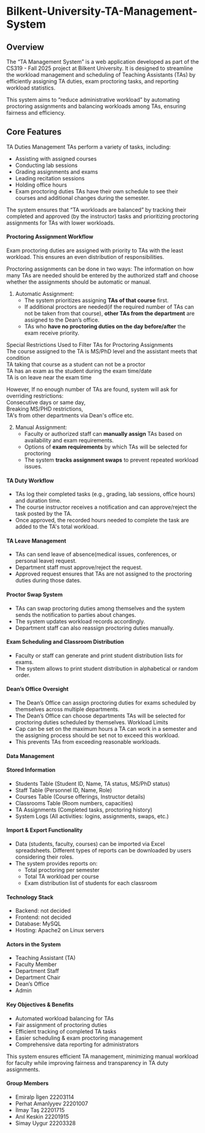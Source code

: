 # Bilkent-University-TA-Management-System

## Overview
The “TA Management System” is a web application developed as part of the CS319 - Fall 2025 project at Bilkent University. It is designed to streamline the workload management and scheduling of Teaching Assistants (TAs) by efficiently assigning TA duties, exam proctoring tasks, and reporting workload statistics.

This system aims to “reduce administrative workload” by automating proctoring assignments and balancing workloads among TAs, ensuring fairness and efficiency.

## Core Features
TA Duties Management
TAs perform a variety of tasks, including:
- Assisting with assigned courses
- Conducting lab sessions
- Grading assignments and exams
- Leading recitation sessions
- Holding office hours
- Exam proctoring duties
  TAs have their own schedule to see their courses and additional changes during the semester.

The system ensures that “TA workloads are balanced” by tracking their completed and approved (by the instructor) tasks and prioritizing proctoring assignments for TAs with lower workloads.

#### Proctoring Assignment Workflow
Exam proctoring duties are assigned with priority to TAs with the least workload. This ensures an even distribution of responsibilities.

Proctoring assignments can be done in two ways:
The information on how many TAs are needed should be entered by the authorized staff and choose whether the assignments should be automatic or manual.
1. Automatic Assignment:  
   - The system prioritizes assigning **TAs of that course** first.
   - If additional proctors are needed(if the required number of TAs can not be taken from that course), **other TAs from the department** are assigned to the Dean’s office.
   - TAs who **have no proctoring duties on the day before/after** the exam receive priority.
             
Special Restrictions Used to Filter TAs for Proctoring Assignments  
The course assigned to the TA is MS/PhD level and the assistant meets that condition  
TA taking that course as a student can not be a proctor  
TA has an exam as the student during the exam time/date  
TA is on leave near the exam time  


However, If no enough number of TAs are found, system will ask for overriding restrictions:  
Consecutive days or same day,  
Breaking MS/PHD restrictions,  
TA's from other departments via Dean's office etc.  
  
2. Manual Assignment:  
   - Faculty or authorized staff can **manually assign** TAs based on availability and exam requirements.
   - Options of **exam requirements** by which TAs will be selected for proctoring
   - The system **tracks assignment swaps** to prevent repeated workload issues.

#### TA Duty Workflow
- TAs log their completed tasks (e.g., grading, lab sessions, office hours) and duration time.
- The course instructor receives a notification and can approve/reject the task posted by the TA.
- Once approved, the recorded hours needed to complete the task are added to the TA's total workload.

#### TA Leave Management
- TAs can send leave of absence(medical issues, conferences, or personal leave) request.
- Department staff must approve/reject the request.
- Approved request ensures that TAs are not assigned to the proctoring duties during those dates.

#### Proctor Swap System
- TAs can swap proctoring duties among themselves and the system sends the notification to parties about changes.
- The system updates workload records accordingly.
- Department staff can also reassign proctoring duties manually.

#### Exam Scheduling and Classroom Distribution
- Faculty or staff can generate and print student distribution lists for exams.
- The system allows to print student distribution in alphabetical or random order.

#### Dean’s Office Oversight
- The Dean’s Office can assign proctoring duties for exams scheduled by themselves across multiple departments.
- The Dean’s Office can choose departments TAs will be selected for proctoring duties scheduled by themselves.
Workload Limits
- Cap can be set on the maximum hours a TA can work in a semester and the assigning process should be set not to exceed this workload.
- This prevents TAs from exceeding reasonable workloads.

#### Data Management
#### Stored Information
- Students Table (Student ID, Name, TA status, MS/PhD status)
- Staff Table (Personnel ID, Name, Role)
- Courses Table (Course offerings, Instructor details)
- Classrooms Table (Room numbers, capacities)
- TA Assignments (Completed tasks, proctoring history)
- System Logs (All activities: logins, assignments, swaps, etc.)

#### Import & Export Functionality
- Data (students, faculty, courses) can be imported via Excel spreadsheets. Different types of reports can be downloaded by users considering their roles.
- The system provides reports on:
  - Total proctoring per semester
  - Total TA workload per course
  - Exam distribution list of students for each classroom
    
#### Technology Stack
- Backend: not decided
- Frontend: not decided
- Database: MySQL
- Hosting: Apache2 on Linux servers

#### Actors in the System
- Teaching Assistant (TA) 
- Faculty Member
- Department Staff 
- Department Chair 
- Dean’s Office 
- Admin

#### Key Objectives & Benefits
* Automated workload balancing for TAs  
* Fair assignment of proctoring duties  
* Efficient tracking of completed TA tasks 
* Easier scheduling & exam proctoring management 
* Comprehensive data reporting for administrators 

This system ensures efficient TA management, minimizing manual workload for faculty while improving fairness and transparency in TA duty assignments.

#### Group Members
* Emiralp İlgen 		22203114
* Perhat Amanlyyev 	22201007
* İlmay Taş 		    22201715
* Anıl Keskin 		  22201915
* Simay Uygur 		  22203328

